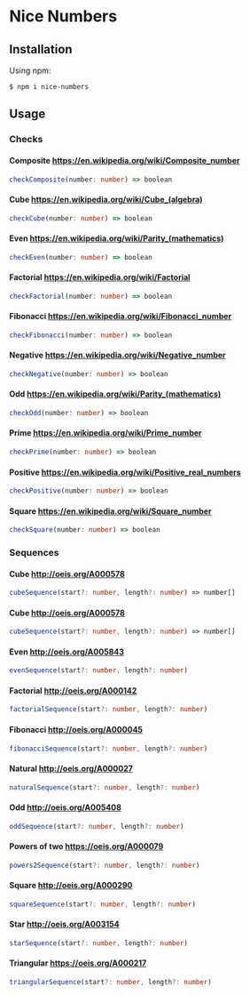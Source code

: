 # Nice Numbers

## Installation

Using npm:

```shell
$ npm i nice-numbers
```

## Usage

### Checks

#### Composite https://en.wikipedia.org/wiki/Composite_number

```typescript
checkComposite(number: number) => boolean
```

#### Cube https://en.wikipedia.org/wiki/Cube_(algebra)

```typescript
checkCube(number: number) => boolean
```

#### Even https://en.wikipedia.org/wiki/Parity_(mathematics)

```typescript
checkEven(number: number) => boolean
```

#### Factorial https://en.wikipedia.org/wiki/Factorial

```typescript
checkFactorial(number: number) => boolean
```

#### Fibonacci https://en.wikipedia.org/wiki/Fibonacci_number

```typescript
checkFibonacci(number: number) => boolean
```

#### Negative https://en.wikipedia.org/wiki/Negative_number

```typescript
checkNegative(number: number) => boolean
```

#### Odd https://en.wikipedia.org/wiki/Parity_(mathematics)

```typescript
checkOdd(number: number) => boolean
```

#### Prime https://en.wikipedia.org/wiki/Prime_number

```typescript
checkPrime(number: number) => boolean
```

#### Positive https://en.wikipedia.org/wiki/Positive_real_numbers

```typescript
checkPositive(number: number) => boolean
```

#### Square https://en.wikipedia.org/wiki/Square_number

```typescript
checkSquare(number: number) => boolean
```

### Sequences

#### Cube http://oeis.org/A000578

```typescript
cubeSequence(start?: number, length?: number) => number[]
```

#### Cube http://oeis.org/A000578

```typescript
cubeSequence(start?: number, length?: number) => number[]
```

#### Even http://oeis.org/A005843

```typescript
evenSequence(start?: number, length?: number)
```

#### Factorial http://oeis.org/A000142

```typescript
factorialSequence(start?: number, length?: number)
```

#### Fibonacci http://oeis.org/A000045

```typescript
fibonacciSequence(start?: number, length?: number)
```

#### Natural http://oeis.org/A000027

```typescript
naturalSequence(start?: number, length?: number)
```

#### Odd http://oeis.org/A005408

```typescript
oddSequence(start?: number, length?: number)
```

#### Powers of two https://oeis.org/A000079

```typescript
powers2Sequence(start?: number, length?: number)
```

#### Square http://oeis.org/A000290

```typescript
squareSequence(start?: number, length?: number)
```

#### Star http://oeis.org/A003154

```typescript
starSequence(start?: number, length?: number)
```

#### Triangular https://oeis.org/A000217

```typescript
triangularSequence(start?: number, length?: number)
```
